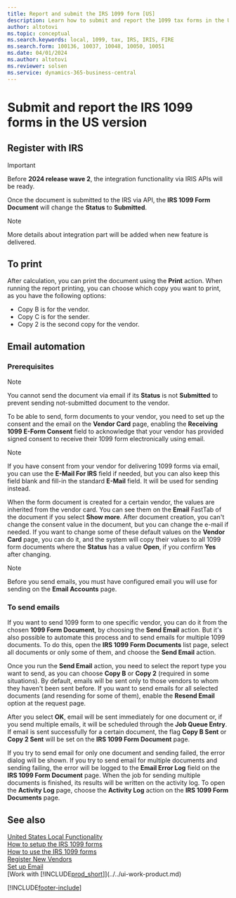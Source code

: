 ```yaml
---
title: Report and submit the IRS 1099 form [US]
description: Learn how to submit and report the 1099 tax forms in the United States version.
author: altotovi
ms.topic: conceptual
ms.search.keywords: local, 1099, tax, IRS, IRIS, FIRE
ms.search.form: 100136, 10037, 10048, 10050, 10051
ms.date: 04/01/2024
ms.author: altotovi
ms.reviewer: solsen
ms.service: dynamics-365-business-central
---
```


# Submit and report the IRS 1099 forms in the US version

## Register with IRS  

> [!IMPORTANT]
> Before **2024 release wave 2**, the integration functionality via IRIS APIs will be ready.  

Once the document is submitted to the IRS via API, the **IRS 1099 Form Document** will change the **Status** to **Submitted**.  

> [!NOTE]
> More details about integration part will be added when new feature is delivered. 

## To print  

After calculation, you can print the document using the **Print** action. When running the report printing, you can choose which copy you want to print, as you have the following options:  

- Copy B is for the vendor.
- Copy C is for the sender.
- Copy 2 is the second copy for the vendor.

## Email automation 

### Prerequisites 

> [!NOTE]
> You cannot send the document via email if its **Status** is not **Submitted** to prevent sending not-submitted document to the vendor. 

To be able to send, form documents to your vendor, you need to set up the consent and the email on the **Vendor Card** page, enabling the **Receiving 1099 E-Form Consent** field to acknowledge that your vendor has provided signed consent to receive their 1099 form electronically using email.  

> [!NOTE]
> If you have consent from your vendor for delivering 1099 forms via email, you can use the **E-Mail For IRS** field if needed, but you can also keep this field blank and fill-in the standard **E-Mail** field. It will be used for sending instead.  

When the form document is created for a certain vendor, the values are inherited from the vendor card. You can see them on the **Email** FastTab of the document if you select **Show more**. After document creation, you can't change the consent value in the document, but you can change the e-mail if needed. If you want to change some of these default values on the **Vendor Card** page, you can do it, and the system will copy their values to all 1099 form documents where the **Status** has a value **Open**, if you confirm **Yes** after changing.  

> [!NOTE]
> Before you send emails, you must have configured email you will use for sending on the **Email Accounts** page.  

### To send emails 

If you want to send 1099 form to one specific vendor, you can do it from the chosen **1099 Form Document**, by choosing the **Send Email** action. But it's also possible to automate this process and to send emails for multiple 1099 documents. To do this, open the **IRS 1099 Form Documents** list page, select all documents or only some of them, and choose the **Send Email** action.  

Once you run the **Send Email** action, you need to select the report type you want to send, as you can choose **Copy B** or **Copy 2** (required in some situations). By default, emails will be sent only to those vendors to whom they haven't been sent before. If you want to send emails for all selected documents (and resending for some of them), enable the **Resend Email** option at the request page. 

After you select **OK**, email will be sent immediately for one document or, if you send multiple emails, it will be scheduled through the **Job Queue Entry**. If email is sent successfully for a certain document, the flag **Copy B Sent** or **Copy 2 Sent** will be set on the **IRS 1099 Form Document** page.   

If you try to send email for only one document and sending failed, the error dialog will be shown. If you try to send email for multiple documents and sending failing, the error will be logged to the **Email Error Log** field on the **IRS 1099 Form Document** page. When the job for sending multiple documents is finished, its results will be written on the activity log. To open the **Activity Log** page, choose the **Activity Log** action on the **IRS 1099 Form Documents** page. 

## See also 

[United States Local Functionality](united-states-local-functionality.md)    
[How to setup the IRS 1099 forms](set-up-use-irs1099-form-v24.md)  
[How to use the IRS 1099 forms](how-to-1099-use.md)  
[Register New Vendors](../../purchasing-how-register-new-vendors.md)    
[Set up Email](../../admin-how-setup-email.md)    
[Work with [!INCLUDE[prod_short](../../includes/prod_short.md)]](../../ui-work-product.md)    

[!INCLUDE[footer-include](../../includes/footer-banner.md)]
